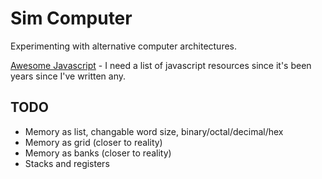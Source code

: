 # Sim Computer

Experimenting with alternative computer architectures.

[Awesome Javascript](https://github.com/sorrycc/awesome-javascript) - I need a list of javascript resources since it's been years since I've written any.

## TODO

* Memory as list, changable word size, binary/octal/decimal/hex
* Memory as grid (closer to reality)
* Memory as banks (closer to reality)
* Stacks and registers
